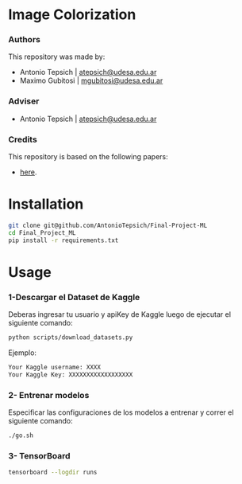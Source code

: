 # Image Colorization
<!-- ### Introducing Convolutional KAN Networks! -->
<!-- This project extends the idea of the innovative architecture of Kolmogorov-Arnold Networks (KAN) to the Convolutional Layers, changing the classic linear transformation of the convolution to learnable non linear activations in each pixel. --> 
### Authors
This repository was made by:
 - Antonio Tepsich | atepsich@udesa.edu.ar 
 - Maximo Gubitosi | mgubitosi@udesa.edu.ar 
 <!-- - Antonio Tepsich | atepsich@udesa.edu.ar | [Twitter](https://twitter.com/antotepsich) | [LinkedIn](https://www.linkedin.com/in/antonio-tepsich/) -->
 
### Adviser
<!-- PONER LO DE TRINI -->
 - Antonio Tepsich | atepsich@udesa.edu.ar 


### Credits
This repository is based on the following papers:
<!-- PONER LISTADO DE PAPERS -->
 - [here](https://github.com/Blealtan/efficient-kan).


# Installation
```bash
git clone git@github.com/AntonioTepsich/Final-Project-ML
cd Final_Project_ML
pip install -r requirements.txt
```

# Usage
### 1-Descargar el Dataset de Kaggle
Deberas ingresar tu usuario y apiKey de Kaggle luego de ejecutar el siguiente comando:
```bash
python scripts/download_datasets.py
```

Ejemplo:
```bash
Your Kaggle username: XXXX
Your Kaggle Key: XXXXXXXXXXXXXXXXXX
```

### 2- Entrenar modelos
Especificar las configuraciones de los modelos a entrenar y correr el siguiente comando:
```bash
./go.sh
```

### 3- TensorBoard

```bash
tensorboard --logdir runs
```
